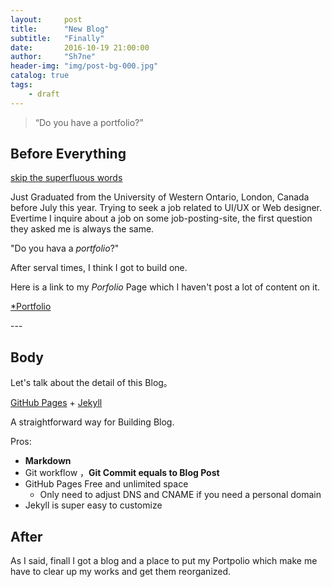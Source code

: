 ```yaml
---
layout:     post
title:      "New Blog"
subtitle:   "Finally"
date:       2016-10-19 21:00:00
author:     "Sh7ne"
header-img: "img/post-bg-000.jpg"
catalog: true
tags:
    - draft
---
```


> “Do you have a portfolio?”


## Before Everything



[skip the superfluous words ](#build) 

Just Graduated from the University of Western Ontario, London, Canada before July this year. Trying to seek a job related to UI/UX or Web designer. Evertime I inquire about a job on some job-posting-site, the first question they asked me is always the same. 

"Do you hava a *portfolio*?"

After serval times, I think I got to build one.


Here is a link to my *Porfolio* Page which I haven't post a lot of content on it.

[*Portfolio](http://sh7ne/portfolio)


<p id = "build"></p>
---

## Body

Let's talk about the detail of this Blog。  

[GitHub Pages](https://pages.github.com/) + [Jekyll](http://jekyllrb.com/) 

A straightforward way for Building Blog.

Pros:

* **Markdown** 
* Git workflow ，**Git Commit equals to Blog Post**
* GitHub Pages  Free and unlimited space
	* Only need to adjust DNS and CNAME if you need a personal domain 
* Jekyll is super easy to customize 





## After

As I said, finall I got a blog and a place to put my Portpolio which make me have to clear up my works and get them reorganized.



